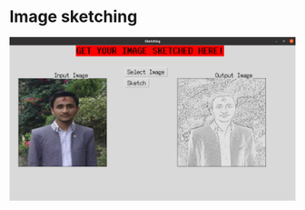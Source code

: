 # Image sketching

![sketch image1](https://github.com/samirkhanal35/sketching_opencv/blob/master/sketch1.png)

